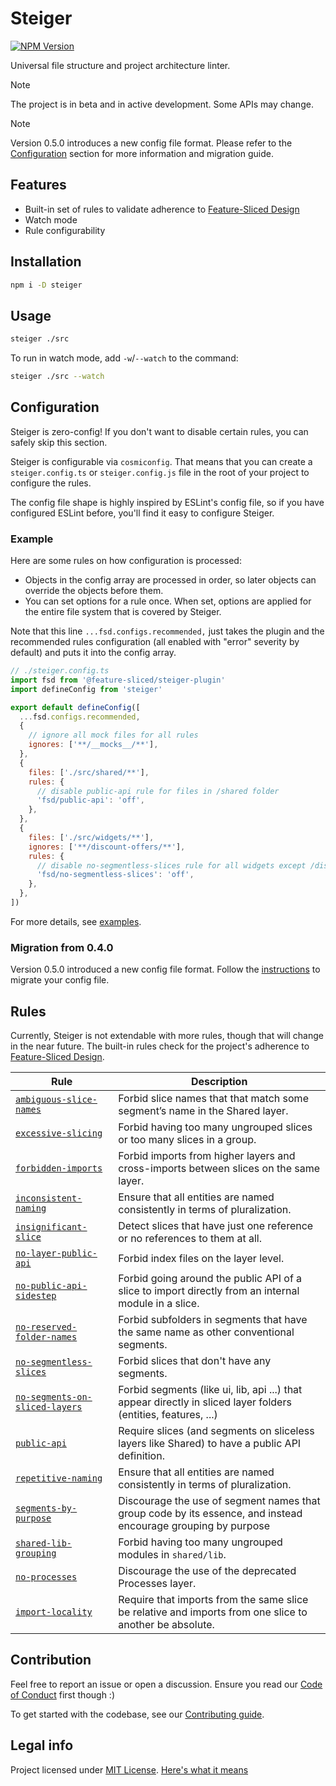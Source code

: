# Steiger

[![NPM Version](https://img.shields.io/npm/v/steiger)](https://www.npmjs.com/package/steiger)

Universal file structure and project architecture linter.

> [!NOTE]
> The project is in beta and in active development. Some APIs may change.

> [!NOTE]
> Version 0.5.0 introduces a new config file format. Please refer to the [Configuration](#configuration) section for more information and migration guide.

## Features

- Built-in set of rules to validate adherence to [Feature-Sliced Design](https://feature-sliced.design/)
- Watch mode
- Rule configurability

## Installation

```bash
npm i -D steiger
```

## Usage

```bash
steiger ./src
```

To run in watch mode, add `-w`/`--watch` to the command:

```bash
steiger ./src --watch
```

## Configuration

Steiger is zero-config! If you don't want to disable certain rules, you can safely skip this section.

Steiger is configurable via `cosmiconfig`. That means that you can create a `steiger.config.ts` or `steiger.config.js` file in the root of your project to configure the rules.

The config file shape is highly inspired by ESLint's config file, so if you have configured ESLint before, you'll find it easy to configure Steiger.

### Example

Here are some rules on how configuration is processed:

- Objects in the config array are processed in order, so later objects can override the objects before them.
- You can set options for a rule once. When set, options are applied for the entire file system that is covered by Steiger.

Note that this line `...fsd.configs.recommended,` just takes the plugin and the recommended rules configuration (all enabled with "error" severity by default) and puts it into the config array.

```javascript
// ./steiger.config.ts
import fsd from '@feature-sliced/steiger-plugin'
import defineConfig from 'steiger'

export default defineConfig([
  ...fsd.configs.recommended,
  {
    // ignore all mock files for all rules
    ignores: ['**/__mocks__/**'],
  },
  {
    files: ['./src/shared/**'],
    rules: {
      // disable public-api rule for files in /shared folder
      'fsd/public-api': 'off',
    },
  },
  {
    files: ['./src/widgets/**'],
    ignores: ['**/discount-offers/**'],
    rules: {
      // disable no-segmentless-slices rule for all widgets except /discount-offers
      'fsd/no-segmentless-slices': 'off',
    },
  },
])
```

For more details, see [examples](EXAMPLES.md).

### Migration from 0.4.0

Version 0.5.0 introduced a new config file format. Follow the [instructions](MIGRATION_GUIDE.md) to migrate your config file.

## Rules

Currently, Steiger is not extendable with more rules, though that will change in the near future. The built-in rules check for the project's adherence to [Feature-Sliced Design](https://feature-sliced.design/).

<table>
<thead>
  <tr>
    <th>Rule</th>
    <th>Description</th>
  </tr>
</thead>
<tbody>
  <tr> <td><a href="./packages/steiger-plugin-fsd/src/ambiguous-slice-names/README.md"><code>ambiguous-slice-names</code></a></td> <td>Forbid slice names that that match some segment’s name in the Shared layer.</td> </tr>
  <tr> <td><a href="./packages/steiger-plugin-fsd/src/excessive-slicing/README.md"><code>excessive-slicing</code></a></td> <td>Forbid having too many ungrouped slices or too many slices in a group.</td> </tr>
  <tr> <td><a href="./packages/steiger-plugin-fsd/src/forbidden-imports/README.md"><code>forbidden-imports</code></a></td> <td>Forbid imports from higher layers and cross-imports between slices on the same layer.</td> </tr>
  <tr> <td><a href="./packages/steiger-plugin-fsd/src/inconsistent-naming/README.md"><code>inconsistent-naming</code></a></td> <td>Ensure that all entities are named consistently in terms of pluralization.</td> </tr>
  <tr> <td><a href="./packages/steiger-plugin-fsd/src/insignificant-slice/README.md"><code>insignificant-slice</code></a></td> <td>Detect slices that have just one reference or no references to them at all.</td> </tr>
  <tr> <td><a href="./packages/steiger-plugin-fsd/src/no-layer-public-api/README.md"><code>no-layer-public-api</code></a></td> <td>Forbid index files on the layer level.</td> </tr>
  <tr> <td><a href="./packages/steiger-plugin-fsd/src/no-public-api-sidestep/README.md"><code>no-public-api-sidestep</code></a></td> <td>Forbid going around the public API of a slice to import directly from an internal module in a slice.</td> </tr>
  <tr> <td><a href="./packages/steiger-plugin-fsd/src/no-reserved-folder-names/README.md"><code>no-reserved-folder-names</code></a></td> <td>Forbid subfolders in segments that have the same name as other conventional segments.</td> </tr>
  <tr> <td><a href="./packages/steiger-plugin-fsd/src/no-segmentless-slices/README.md"><code>no-segmentless-slices</code></a></td> <td>Forbid slices that don't have any segments.</td> </tr>
  <tr> <td><a href="./packages/steiger-plugin-fsd/src/no-segments-on-sliced-layers/README.md"><code>no-segments-on-sliced-layers</code></a></td> <td>Forbid segments (like ui, lib, api ...) that appear directly in sliced layer folders (entities, features, ...)</td> </tr>
  <tr> <td><a href="./packages/steiger-plugin-fsd/src/public-api/README.md"><code>public-api</code></a></td> <td>Require slices (and segments on sliceless layers like Shared) to have a public API definition.</td> </tr>
  <tr> <td><a href="./packages/steiger-plugin-fsd/src/repetitive-naming/README.md"><code>repetitive-naming</code></a></td> <td>Ensure that all entities are named consistently in terms of pluralization.</td> </tr>
  <tr> <td><a href="./packages/steiger-plugin-fsd/src/segments-by-purpose/README.md"><code>segments-by-purpose</code></a></td> <td>Discourage the use of segment names that group code by its essence, and instead encourage grouping by purpose</td> </tr>
  <tr> <td><a href="./packages/steiger-plugin-fsd/src/shared-lib-grouping/README.md"><code>shared-lib-grouping</code></a></td> <td>Forbid having too many ungrouped modules in <code>shared/lib</code>.</td> </tr>
  <tr> <td><a href="./packages/steiger-plugin-fsd/src/no-processes/README.md"><code>no-processes</code></a></td> <td>Discourage the use of the deprecated Processes layer.</td> </tr>
  <tr> <td><a href="./packages/steiger-plugin-fsd/src/import-locality/README.md"><code>import-locality</code></a></td> <td>Require that imports from the same slice be relative and imports from one slice to another be absolute.</td> </tr>
</tbody>
</table>

## Contribution

Feel free to report an issue or open a discussion. Ensure you read our [Code of Conduct](CODE_OF_CONDUCT.md) first though :)

To get started with the codebase, see our [Contributing guide](CONTRIBUTING.md).

## Legal info

Project licensed under [MIT License](LICENSE.md). [Here's what it means](https://choosealicense.com/licenses/mit/)
